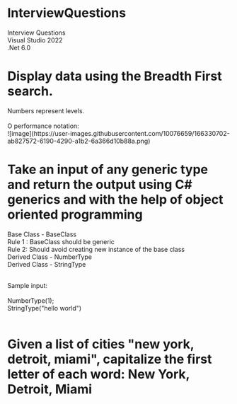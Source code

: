 # InterviewQuestions<br/>
Interview Questions<br/>
Visual Studio 2022<br/>
.Net 6.0<br/>

<h1>Display data using the Breadth First search.</h1>
Numbers represent levels.<br/>
<br/>
O performance notation:<br/>
![image](https://user-images.githubusercontent.com/10076659/166330702-ab827572-6190-4290-a1b2-6a366d10b88a.png)


<h1>Take an input of any generic type and return the output using C# generics and with the help of object oriented programming</h1>

Base Class - BaseClass<br/>
Rule 1 : BaseClass should be generic<br/>
Rule 2: Should avoid creating new instance of the base class<br/>
Derived Class - NumberType<br/>
Derived Class - StringType<br/>
<br/>

Sample input:<br/>
<br/>
NumberType(1);<br/>
StringType("hello world")<br/>
<br/>

<h1>Given a list of cities "new york, detroit, miami", capitalize the first letter of each word: New York, Detroit, Miami</h1>


